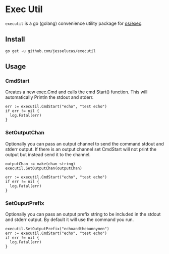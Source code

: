 Exec Util
===========
`executil` is a go (golang) convenience utility package for [os/exec](https://golang.org/pkg/os/exec/).

## Install
`go get -u github.com/jesselucas/executil`

## Usage
### CmdStart
Creates a new exec.Cmd and calls the cmd Start() function. This will automatically Println the stdout and stderr.
```
err := executil.CmdStart("echo", "test echo")
if err != nil {
  log.Fatal(err)
}
```

### SetOutputChan
Optionally you can pass an output channel to send the command stdout and stderr output. If there is an output channel set CmdStart will not print the output but instead send it to the channel.
```
outputChan := make(chan string)
executil.SetOutputChan(outputChan)

err := executil.CmdStart("echo", "test echo")
if err != nil {
  log.Fatal(err)
}
```

### SetOuputPrefix
Optionally you can pass an output prefix string to be included in the stdout and stderr output. By default it will use the command you run.
```
executil.SetOutputPrefix("echoandthebunnymen")
err := executil.CmdStart("echo", "test echo")
if err != nil {
  log.Fatal(err)
}
```
